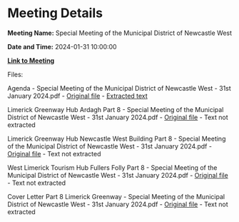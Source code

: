 # Meeting Details

**Meeting Name:** Special Meeting of the Municipal District of Newcastle West

**Date and Time:** 2024-01-31 10:00:00

**[Link to Meeting](https://www.limerick.ie/council/whats-on/special-meeting-of-the-municipal-district-of-newcastle-west)**

Files: 

Agenda - Special Meeting of the Municipal District of Newcastle West - 31st January 2024.pdf - [Original file](https://www.limerick.ie/sites/default/files/media/documents/2024-01/00-agenda-special-meeting-of-the-municipal-district-of-newcastle-west-31st-january-2024.pdf) - [Extracted text](./Agenda%20-%20Special%20Meeting%20of%20the%20Municipal%20District%20of%20Newcastle%20West%20-%2031st%20January%202024.md)

Limerick Greenway Hub Ardagh Part 8 - Special Meeting of the Municipal District of Newcastle West - 31st January 2024.pdf - [Original file](https://www.limerick.ie/sites/default/files/media/documents/2024-01/01-limerick-greenway-hub-ardagh-part-8-special-meeting-of-the-municipal-district-of-newcastle-west-31st-january-2024.pdf) - Text not extracted

Limerick Greenway Hub Newcastle West Building Part 8 - Special Meeting of the Municipal District of Newcastle West - 31st January 2024.pdf - [Original file](https://www.limerick.ie/sites/default/files/media/documents/2024-01/01-limerick-greenway-hub-ncw-building-part-8-special-meeting-of-the-municipal-district-of-newcastle-west-31st-january-2024.pdf) - Text not extracted

West Limerick Tourism Hub Fullers Folly Part 8 - Special Meeting of the Municipal District of Newcastle West - 31st January 2024.pdf - [Original file](https://www.limerick.ie/sites/default/files/media/documents/2024-01/01-west-limerick-tourism-hub-fullers-folly-part-8-special-meeting-of-the-municipal-district-of-newcastle-west-31st-january-2024.pdf) - Text not extracted

Cover Letter Part 8 Limerick Greenway - Special Meeting of the Municipal District of Newcastle West - 31st January 2024.pdf - [Original file](https://www.limerick.ie/sites/default/files/media/documents/2024-01/cover-letter-part-8-limerick-greenway-special-meeting-of-the-municipal-district-of-newcastle-west-31st-january-2024.pdf) - Text not extracted

